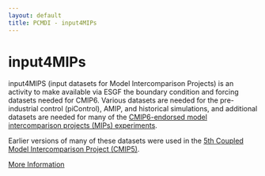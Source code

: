 ```yaml
---
layout: default
title: PCMDI - input4MIPs
---
```


# input4MIPs
input4MIPS (input datasets for Model Intercomparison Projects) is an activity
to make available via ESGF the boundary condition and forcing datasets needed
for CMIP6. Various datasets are needed for the pre-industrial control (piControl),
AMIP, and historical simulations, and additional datasets are needed for
many of the [CMIP6-endorsed model intercomparison projects (MIPs) experiments][CMIP6EndorsedMIPs].

Earlier versions of many of these datasets were used in the [5th Coupled Model Intercomparison Project (CMIP5)][CMIP5].

[More Information][input4MIPs]

[CMIP6EndorsedMIPs]: http://www.wcrp-climate.org/modelling-wgcm-mip-catalogue/modelling-wgcm-cmip6-endorsed-mips
[CMIP5]: http://cmip-pcmdi.llnl.gov/cmip5
[input4MIPs]: https://esgf-node.llnl.gov/projects/input4mips
